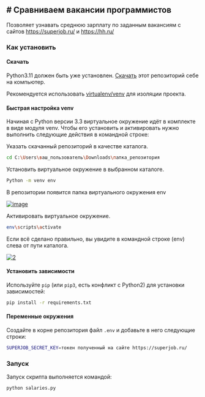 ## # Сравниваем вакансии программистов

Позволяет узнавать среднюю зарплату по заданным вакансиям c сайтов https://superjob.ru/ и https://hh.ru/

### Как установить

#### Скачать 

Python3.11 должен быть уже установлен.
[Скачать](https://github.com/qqJonni/hh_api.git) этот репозиторий себе на компьютер.

Рекомендуется использовать [virtualenv/venv](https://docs.python.org/3/library/venv.html)
для изоляции проекта.

#### Быстрая настройка venv

Начиная с Python версии 3.3 виртуальное окружение идёт в комплекте в виде модуля
venv. Чтобы его установить и активировать нужно выполнить следующие действия в
командной строке:  

Указать скачанный репозиторий в качестве каталога.
```sh
cd C:\Users\ваш_пользователь\Downloads\папка_репозитория
```
Установить виртуальное окружение в выбранном каталоге.
```sh
Python -m venv env
```
В репозитории появится папка виртуального окружения env  

<a href="https://imgbb.com/"><img src="https://i.ibb.co/Hn4C6PD/image.png" alt="image" border="0"></a>

Активировать виртуальное окружение.
```sh
env\scripts\activate
```
Если всё сделано правильно, вы увидите в командной строке (env) слева от пути 
каталога.  

<a href="https://imgbb.com/"><img src="https://i.ibb.co/MZ72r22/2.png" alt="2" border="0"></a>

#### Установить зависимости

Используйте `pip` (или `pip3`, есть конфликт с Python2) для установки 
зависимостей:

```sh
pip install -r requirements.txt
```

#### Переменные окружения

Создайте в корне репозитория файл `.env` и добавьте в него следующие строки:

```sh
SUPERJOB_SECRET_KEY=токен полученный на сайте https://superjob.ru/
```

### Запуск


Запуск скрипта выполняется командой:

```sh
python salaries.py

```

